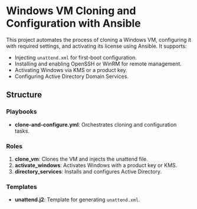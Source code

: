 # Windows VM Cloning and Configuration with Ansible

This project automates the process of cloning a Windows VM, configuring it with required settings, and activating its license using Ansible. It supports:

- Injecting `unattend.xml` for first-boot configuration.
- Installing and enabling OpenSSH or WinRM for remote management.
- Activating Windows via KMS or a product key.
- Configuring Active Directory Domain Services.

## Structure

### Playbooks
- **clone-and-configure.yml**: Orchestrates cloning and configuration tasks.

### Roles
1. **clone_vm**: Clones the VM and injects the unattend file.
2. **activate_windows**: Activates Windows with a product key or KMS.
3. **directory_services**: Installs and configures Active Directory.

### Templates
- **unattend.j2**: Template for generating `unattend.xml`.
